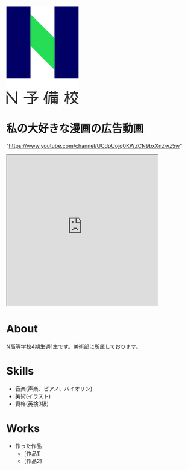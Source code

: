 ![N予備のロゴ](ab95671b-private.png)

# 私の大好きな漫画の広告動画
"https://www.youtube.com/channel/UCdpUojq0KWZCN9bxXnZwz5w"

<iframe src="https://openprocessing.org/sketch/1137855/embed/" width="400" height="400"></iframe>

# About
N高等学校4期生週1生です。美術部に所属しております。

# Skills
- 音楽(声楽、ピアノ、バイオリン)
- 美術(イラスト)
- 資格(英検3級)

# Works
- 作った作品
  - [作品1]
  - [作品2]

